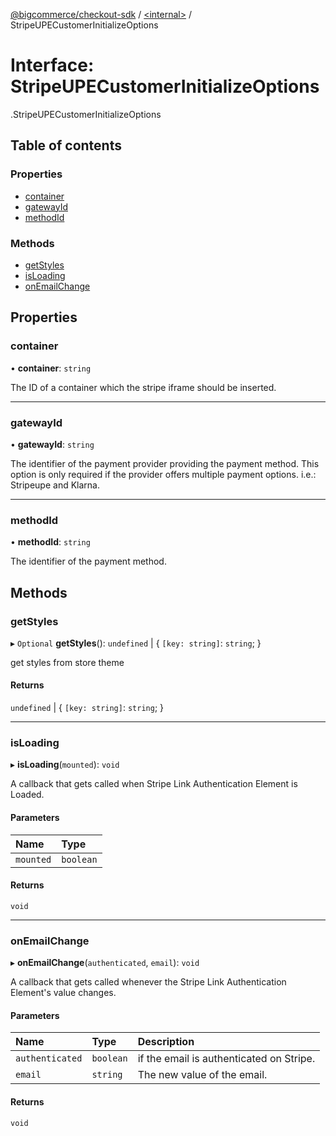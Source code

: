 [@bigcommerce/checkout-sdk](../README.md) / [<internal\>](../modules/internal_.md) / StripeUPECustomerInitializeOptions

# Interface: StripeUPECustomerInitializeOptions

[<internal>](../modules/internal_.md).StripeUPECustomerInitializeOptions

## Table of contents

### Properties

- [container](internal_.StripeUPECustomerInitializeOptions.md#container)
- [gatewayId](internal_.StripeUPECustomerInitializeOptions.md#gatewayid)
- [methodId](internal_.StripeUPECustomerInitializeOptions.md#methodid)

### Methods

- [getStyles](internal_.StripeUPECustomerInitializeOptions.md#getstyles)
- [isLoading](internal_.StripeUPECustomerInitializeOptions.md#isloading)
- [onEmailChange](internal_.StripeUPECustomerInitializeOptions.md#onemailchange)

## Properties

### container

• **container**: `string`

The ID of a container which the stripe iframe should be inserted.

___

### gatewayId

• **gatewayId**: `string`

The identifier of the payment provider providing the payment method. This
option is only required if the provider offers multiple payment options.
i.e.: Stripeupe and Klarna.

___

### methodId

• **methodId**: `string`

The identifier of the payment method.

## Methods

### getStyles

▸ `Optional` **getStyles**(): `undefined` \| { `[key: string]`: `string`;  }

get styles from store theme

#### Returns

`undefined` \| { `[key: string]`: `string`;  }

___

### isLoading

▸ **isLoading**(`mounted`): `void`

A callback that gets called when Stripe Link Authentication Element is Loaded.

#### Parameters

| Name | Type |
| :------ | :------ |
| `mounted` | `boolean` |

#### Returns

`void`

___

### onEmailChange

▸ **onEmailChange**(`authenticated`, `email`): `void`

A callback that gets called whenever the Stripe Link Authentication Element's value changes.

#### Parameters

| Name | Type | Description |
| :------ | :------ | :------ |
| `authenticated` | `boolean` | if the email is authenticated on Stripe. |
| `email` | `string` | The new value of the email. |

#### Returns

`void`
